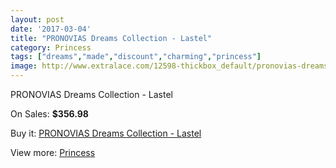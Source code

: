 ```yaml
---
layout: post
date: '2017-03-04'
title: "PRONOVIAS Dreams Collection - Lastel"
category: Princess
tags: ["dreams","made","discount","charming","princess"]
image: http://www.extralace.com/12598-thickbox_default/pronovias-dreams-collection-lastel.jpg
---
```

PRONOVIAS Dreams Collection - Lastel

On Sales: **$356.98**
<a href="https://www.extralace.com/princess/5915-pronovias-dreams-collection-lastel.html"><amp-img layout="responsive" width="600" height="600" src="//www.extralace.com/12598-thickbox_default/pronovias-dreams-collection-lastel.jpg" alt="PRONOVIAS Dreams Collection - Lastel 0" /></a>

Buy it: [PRONOVIAS Dreams Collection - Lastel](https://www.extralace.com/princess/5915-pronovias-dreams-collection-lastel.html "PRONOVIAS Dreams Collection - Lastel")

View more: [Princess](https://www.extralace.com/6-princess "Princess")